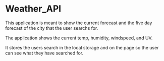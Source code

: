 # Weather_API
This application is meant to show the current forecast and the five day forecast of the city that the user searchs for.

The application shows the current temp, humidity, windspeed, and UV.

It stores the users search in the local storage and on the page so the user can see what they have searched for. 
